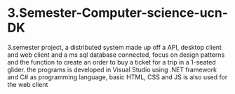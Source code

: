 # 3.Semester-Computer-science-ucn-DK
3.semester project, a distributed system made up off a API, desktop client and web client and a ms sql database connected, focus on design patterns and the function to create an order to buy a ticket for a trip in a 1-seated glider.
the programs is developed in Visual Studio using .NET framework and C# as programming language, basic HTML, CSS and JS is also used for the web client
